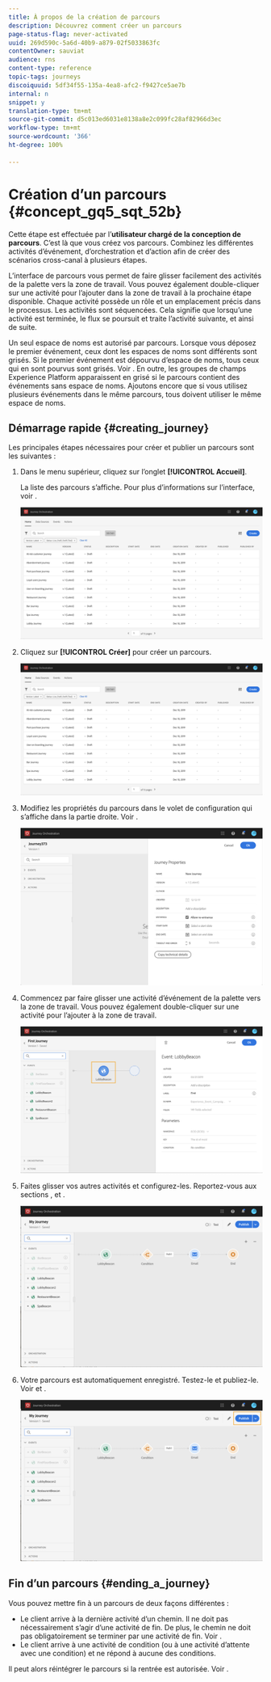 ```yaml
---
title: À propos de la création de parcours
description: Découvrez comment créer un parcours
page-status-flag: never-activated
uuid: 269d590c-5a6d-40b9-a879-02f5033863fc
contentOwner: sauviat
audience: rns
content-type: reference
topic-tags: journeys
discoiquuid: 5df34f55-135a-4ea8-afc2-f9427ce5ae7b
internal: n
snippet: y
translation-type: tm+mt
source-git-commit: d5c013ed6031e8138a8e2c099fc28af82966d3ec
workflow-type: tm+mt
source-wordcount: '366'
ht-degree: 100%

---
```




# Création d’un parcours {#concept_gq5_sqt_52b}

Cette étape est effectuée par l’**utilisateur chargé de la conception de parcours**. C’est là que vous créez vos parcours. Combinez les différentes activités d’événement, d’orchestration et d’action afin de créer des scénarios cross-canal à plusieurs étapes.

L’interface de parcours vous permet de faire glisser facilement des activités de la palette vers la zone de travail. Vous pouvez également double-cliquer sur une activité pour l’ajouter dans la zone de travail à la prochaine étape disponible. Chaque activité possède un rôle et un emplacement précis dans le processus. Les activités sont séquencées. Cela signifie que lorsqu’une activité est terminée, le flux se poursuit et traite l’activité suivante, et ainsi de suite.

Un seul espace de noms est autorisé par parcours. Lorsque vous déposez le premier événement, ceux dont les espaces de noms sont différents sont grisés. Si le premier événement est dépourvu d’espace de noms, tous ceux qui en sont pourvus sont grisés. Voir [](../event/selecting-the-namespace.md). En outre, les groupes de champs Experience Platform apparaissent en grisé si le parcours contient des événements sans espace de noms. Ajoutons encore que si vous utilisez plusieurs événements dans le même parcours, tous doivent utiliser le même espace de noms.

## Démarrage rapide {#creating_journey}

Les principales étapes nécessaires pour créer et publier un parcours sont les suivantes :

1. Dans le menu supérieur, cliquez sur l’onglet **[!UICONTROL Accueil]**.

   La liste des parcours s’affiche. Pour plus d’informations sur l’interface, voir [](../building-journeys/using-the-journey-designer.md).

   ![](../assets/journey30.png)

1. Cliquez sur **[!UICONTROL Créer]** pour créer un parcours.

   ![](../assets/journey31.png)

1. Modifiez les propriétés du parcours dans le volet de configuration qui s’affiche dans la partie droite. Voir [](../building-journeys/changing-properties.md).

   ![](../assets/journey32.png)

1. Commencez par faire glisser une activité d’événement de la palette vers la zone de travail. Vous pouvez également double-cliquer sur une activité pour l’ajouter à la zone de travail.

   ![](../assets/journey33.png)

1. Faites glisser vos autres activités et configurez-les. Reportez-vous aux sections [](../building-journeys/event-activities.md), [](../building-journeys/about-orchestration-activities.md) et [](../building-journeys/about-action-activities.md).

   ![](../assets/journey34.png)

1. Votre parcours est automatiquement enregistré. Testez-le et publiez-le. Voir [](../building-journeys/testing-the-journey.md) et [](../building-journeys/publishing-the-journey.md).

   ![](../assets/journey36.png)

## Fin d’un parcours {#ending_a_journey}

Vous pouvez mettre fin à un parcours de deux façons différentes :

* Le client arrive à la dernière activité d’un chemin. Il ne doit pas nécessairement s’agir d’une activité de fin. De plus, le chemin ne doit pas obligatoirement se terminer par une activité de fin. Voir [](../building-journeys/end-activity.md).
* Le client arrive à une activité de condition (ou à une activité d’attente avec une condition) et ne répond à aucune des conditions.

Il peut alors réintégrer le parcours si la rentrée est autorisée. Voir [](../building-journeys/changing-properties.md).
